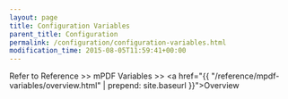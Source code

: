 ```yaml
---
layout: page
title: Configuration Variables
parent_title: Configuration
permalink: /configuration/configuration-variables.html
modification_time: 2015-08-05T11:59:41+00:00
---
```


Refer to Reference &gt;&gt; mPDF Variables &gt;&gt; <a href="{{ "/reference/mpdf-variables/overview.html" | prepend: site.baseurl }}">Overview</a>

